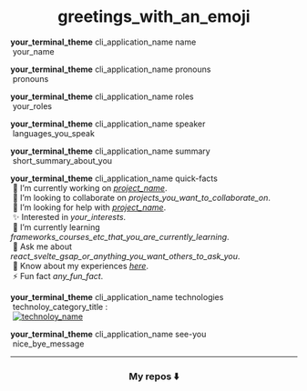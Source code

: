 <h1 align="center">greetings_with_an_emoji</h1>

**your_terminal_theme** cli_application_name name \
&nbsp;your_name

**your_terminal_theme** cli_application_name pronouns \
&nbsp;pronouns

**your_terminal_theme** cli_application_name roles \
&nbsp;your_roles

**your_terminal_theme** cli_application_name speaker \
&nbsp;languages_you_speak

**your_terminal_theme** cli_application_name summary \
&nbsp;short_summary_about_you

**your_terminal_theme** cli_application_name quick-facts \
&nbsp;🔭 I’m currently working on *[project_name](#project_link)*. \
&nbsp;👯 I’m looking to collaborate on *projects_you_want_to_collaborate_on*. \
&nbsp;🤝 I’m looking for help with *[project_name](#project_link)*. \
&nbsp;✨ Interested in *your_interests*. \
&nbsp;🌱 I’m currently learning *frameworks_courses_etc_that_you_are_currently_learning*. \
&nbsp;💬 Ask me about *react_svelte_gsap_or_anything_you_want_others_to_ask_you*. \
&nbsp;📄 Know about my experiences *[here](#your_resume_link)*. \
&nbsp;⚡ Fun fact *any_fun_fact*.

**your_terminal_theme** cli_application_name technologies \
&nbsp;technoloy_category_title : \
&nbsp;[![technoloy_name](https://shields.io/badge/---?logo=technoloy_name&style=social&logoColor=technoloy_brand_color_in_hex_code "technoloy_name")](#)

**your_terminal_theme** cli_application_name see-you \
&nbsp;nice_bye_message

---

<!-- Add github addons and plugin here -->

<h3 align="center">My repos ⬇️</h3>

<!-- Here is a curated list of some awesome GitHub Profile READMEs, addons and tutorials : https://github.com/abhisheknaiidu/awesome-github-profile-readme -->